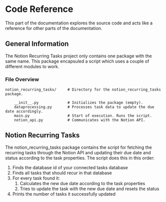 # Code Reference

This part of the documentation explores the source code and acts like a reference for other parts of the documentation.

## General Information

The Notion Recurring Tasks project only contains one package with the same name. This package encapsuled a script which uses a couple of different modules to work.

### File Overview

    notion_recurring_tasks/     # Directory for the notion_recurring_tasks package.

        __init__.py             # Initializes the package (empty).
        dataprocessing.py       # Processes task data to update the due date accordingly.
        main.py                 # Start of execution. Runs the script.
        notion_api.py           # Communicates with the Notion API.

## Notion Recurring Tasks

The notion_recurring_tasks package contains the script for fetching the recurring tasks through the Notion API and updating their due date and status according to the task properties. The script does this in this order:

1. Finds the database id of your connected tasks database
2. Finds all tasks that should recur in that database
3. For every task found it:
    1. Calculates the new due date according to the task properties
    2. Tries to update the task with the new due date and resets the status
4. Prints the number of tasks it successfully updated
